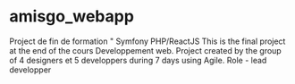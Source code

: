 # amisgo_webapp
Project de fin de formation "
Symfony PHP/ReactJS This is the final project at the end of the cours Developpement web. Project created by the group of 4 designers et 5 developpers during 7 days using Agile.
Role - lead developper
